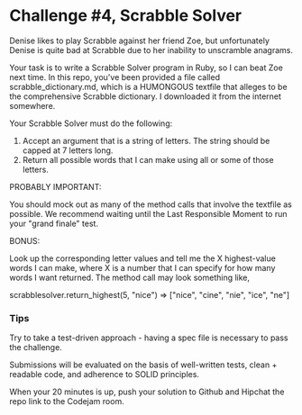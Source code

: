 # Challenge #4, Scrabble Solver

Denise likes to play Scrabble against her friend Zoe, but unfortunately Denise is quite bad at Scrabble due to her inability to unscramble anagrams.

Your task is to write a Scrabble Solver program in Ruby, so I can beat Zoe next time. In this repo, you've been provided a file called scrabble_dictionary.md, which is a HUMONGOUS textfile that alleges to be the comprehensive Scrabble dictionary. I downloaded it from the internet somewhere.

Your Scrabble Solver must do the following:

1. Accept an argument that is a string of letters. The string should be capped at 7 letters long.
2. Return all possible words that I can make using all or some of those letters.

PROBABLY IMPORTANT:

You should mock out as many of the method calls that involve the textfile as possible. We recommend waiting until the Last Responsible Moment to run your "grand finale" test.

BONUS:

Look up the corresponding letter values and tell me the X highest-value words I can make, where X is a number that I can specify for how many words I want returned. The method call may look something like,

scrabblesolver.return_highest(5, "nice")
=> ["nice", "cine", "nie", "ice", "ne"]

### Tips

Try to take a test-driven approach - having a spec file is necessary to pass the challenge.

Submissions will be evaluated on the basis of well-written tests, clean + readable code, and adherence to SOLID principles.

When your 20 minutes is up, push your solution to Github and Hipchat the repo link to the Codejam room.